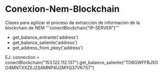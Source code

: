 # Conexion-Nem-Blockchain
Clases para agilizar el proceso de extracción de información de la blockchain de NEM
'''conectBlockchain("IP-SERVER")'''
- get_balance_entrante('address')
- get_balance_saliente('address')
- get_address_from_pkey('address')

EJ: connection = conectBlockchain("153.122.112.137").get_balance_saliente("TD6GWFFBJ5OO4MNTXXZEJ2SAMNP4U2MYQ37VK7S7")

